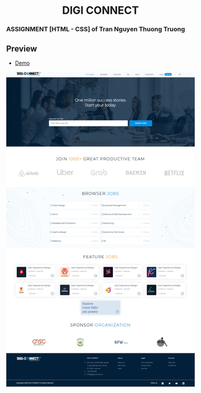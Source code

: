 <h1 align="center">DIGI CONNECT</h1>

### ASSIGNMENT [HTML - CSS] of Tran Nguyen Thuong Truong

## Preview

* [Demo](https://digi-connect.netlify.app/)

![Homepage](/public/preview/homepage.jpeg)